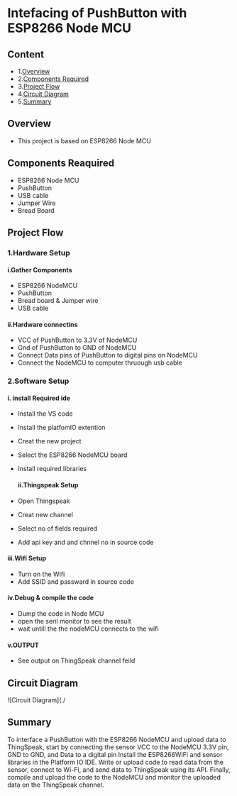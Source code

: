 # Intefacing of PushButton with ESP8266 Node MCU


## Content
- 1.[Overview](#overview)
- 2.[Components Required](#components-reaquired)
- 3.[Project Flow](#project-flow)
- 4.[Circuit Diagram](#circuit-diagram)
- 5.[Summary](#summary)
  





## Overview
- This project is based on ESP8266 Node MCU

## Components Reaquired 
- ESP8266 Node MCU
- PushButton
- USB cable
- Jumper Wire
- Bread Board

 ## Project Flow
  ### 1.Hardware Setup
  #### i.Gather Components
 - ESP8266 NodeMCU
 - PushButton
 - Bread board & Jumper wire
 - USB cable

  #### ii.Hardware connectins
 - VCC of PushButton to 3.3V of NodeMCU
 - Gnd of PushButton to GND of NodeMCU
 - Connect Data pins of PushButton to digital pins on NodeMCU
 - Connect the NodeMCU to computer thruough usb cable

 ### 2.Software Setup
  #### i. install Required ide
 - Install the VS code 
 - Install the platfomIO extention
 - Creat the new project
 - Select the ESP8266 NodeMCU board
 - Install  required libraries



     
   #### ii.Thingspeak  Setup
 - Open Thingspeak
 - Creat new channel
 - Select  no of fields required
 - Add api key and and chnnel no in source code

  #### iii.Wifi Setup
 - Turn on the Wifi
 - Add SSID and passward in source code







 #### iv.Debug & compile the code
   - Dump the code in Node MCU
   - open the seril monitor to see the result
   - wait untill the the nodeMCU connects to the wifi

#### v.OUTPUT
- See output on ThingSpeak channel feild
     
## Circuit Diagram
![Circuit Diagram](./



 ## Summary
 To interface a PushButton with the ESP8266 NodeMCU and upload data to ThingSpeak, start by connecting the sensor VCC to the NodeMCU 3.3V pin, GND to GND, and Data to a digital pin Install the ESP8266WiFi and sensor libraries in the Platform IO IDE. Write or upload code to read data from the sensor, connect to Wi-Fi, and send data to ThingSpeak using its API. Finally, compile and upload the code to the NodeMCU and monitor the uploaded data on the ThingSpeak channel.
